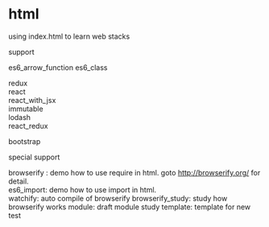# html
using index.html to learn web stacks

support

es6_arrow_function
es6_class

redux  
react  
react_with_jsx  
immutable  
lodash  
react_redux

bootstrap

special support

browserify : demo how to use require in html. goto http://browserify.org/ for detail.  
es6_import: demo how to use import in html.  
watchify: auto compile of browserify
browserify_study: study how browserify works
module: draft module study
template: template for new test


